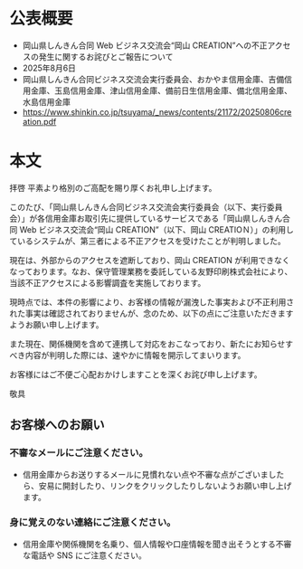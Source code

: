 # 公表概要
- 岡山県しんきん合同 Web ビジネス交流会“岡山 CREATION”への不正アクセスの発生に関するお詫びとご報告について
- 2025年8月6日
- 岡山県しんきん合同ビジネス交流会実行委員会、おかやま信用金庫、吉備信用金庫、玉島信用金庫、津山信用金庫、備前日生信用金庫、備北信用金庫、水島信用金庫
- https://www.shinkin.co.jp/tsuyama/_news/contents/21172/20250806creation.pdf

# 本文
拝啓 平素より格別のご高配を賜り厚くお礼申し上げます。

このたび、「岡山県しんきん合同ビジネス交流会実行委員会（以下、実行委員会）」が各信用金庫お取引先に提供しているサービスである「岡山県しんきん合同 Web ビジネス交流会“岡山 CREATION”（以下、岡山 CREATIOＮ）」の利用しているシステムが、第三者による不正アクセスを受けたことが判明しました。

現在は、外部からのアクセスを遮断しており、岡山 CREATION が利用できなくなっております。なお、保守管理業務を委託している友野印刷株式会社により、当該不正アクセスによる影響調査を実施しております。

現時点では、本件の影響により、お客様の情報が漏洩した事実および不正利用された事実は確認されておりませんが、念のため、以下の点にご注意いただきますようお願い申し上げます。

また現在、関係機関を含めて連携して対応をおこなっており、新たにお知らせすべき内容が判明した際には、速やかに情報を開示してまいります。

お客様にはご不便ご心配おかけしますことを深くお詫び申し上げます。

敬具

## お客様へのお願い
### 不審なメールにご注意ください。
- 信用金庫からお送りするメールに見慣れない点や不審な点がございましたら、安易に開封したり、リンクをクリックしたりしないようお願い申し上げます。
### 身に覚えのない連絡にご注意ください。
- 信用金庫や関係機関を名乗り、個人情報や口座情報を聞き出そうとする不審な電話や SNS にご注意ください。
